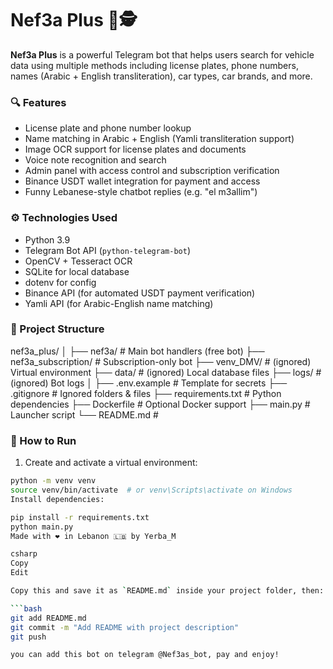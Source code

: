 # Nef3a Plus 🚗🕵️

**Nef3a Plus** is a powerful Telegram bot that helps users search for vehicle data using multiple methods including license plates, phone numbers, names (Arabic + English transliteration), car types, car brands, and more.

### 🔍 Features

- License plate and phone number lookup
- Name matching in Arabic + English (Yamli transliteration support)
- Image OCR support for license plates and documents
- Voice note recognition and search
- Admin panel with access control and subscription verification
- Binance USDT wallet integration for payment and access
- Funny Lebanese-style chatbot replies (e.g. "el m3allim")

### ⚙️ Technologies Used

- Python 3.9
- Telegram Bot API (`python-telegram-bot`)
- OpenCV + Tesseract OCR
- SQLite for local database
- dotenv for config
- Binance API (for automated USDT payment verification)
- Yamli API (for Arabic-English name matching)

### 📂 Project Structure
nef3a_plus/ │ ├── nef3a/ # Main bot handlers (free bot) ├── nef3a_subscription/ # Subscription-only bot ├── venv_DMV/ # (ignored) Virtual environment ├── data/ # (ignored) Local database files ├── logs/ # (ignored) Bot logs │ ├── .env.example # Template for secrets ├── .gitignore # Ignored folders & files ├── requirements.txt # Python dependencies ├── Dockerfile # Optional Docker support ├── main.py # Launcher script └── README.md #


### 🚀 How to Run

1. Create and activate a virtual environment:

```bash
python -m venv venv
source venv/bin/activate  # or venv\Scripts\activate on Windows
Install dependencies:

pip install -r requirements.txt
python main.py
Made with ❤️ in Lebanon 🇱🇧 by Yerba_M

csharp
Copy
Edit

Copy this and save it as `README.md` inside your project folder, then:

```bash
git add README.md
git commit -m "Add README with project description"
git push

you can add this bot on telegram @Nef3as_bot, pay and enjoy!
